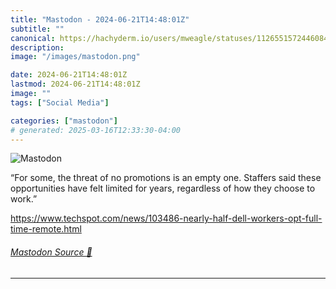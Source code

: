 ```yaml
---
title: "Mastodon - 2024-06-21T14:48:01Z"
subtitle: ""
canonical: https://hachyderm.io/users/mweagle/statuses/112655157244608431
description:
image: "/images/mastodon.png"

date: 2024-06-21T14:48:01Z
lastmod: 2024-06-21T14:48:01Z
image: ""
tags: ["Social Media"]

categories: ["mastodon"]
# generated: 2025-03-16T12:33:30-04:00
---
```

![Mastodon](/images/mastodon.png)

<p>“For some, the threat of no promotions is an empty one. Staffers said these opportunities have felt limited for years, regardless of how they choose to work.”</p><p><a href="https://www.techspot.com/news/103486-nearly-half-dell-workers-opt-full-time-remote.html" target="_blank" rel="nofollow noopener noreferrer" translate="no"><span class="invisible">https://www.</span><span class="ellipsis">techspot.com/news/103486-nearl</span><span class="invisible">y-half-dell-workers-opt-full-time-remote.html</span></a></p>


###### [Mastodon Source 🐘](https://hachyderm.io/@mweagle/112655157244608431)

___
